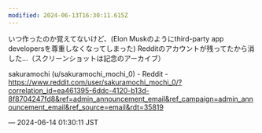 ```yaml
---
modified: 2024-06-13T16:30:11.615Z
---
```


<p>いつ作ったのか覚えてないけど、(Elon Muskのようにthird-party app developersを尊重しなくなってしまった) Redditのアカウントが残ってたから消した…（スクリーンショットは記念のアーカイブ）</p><p>sakuramochi (u/sakuramochi_mochi_0) - Reddit - <a href="https://www.reddit.com/user/sakuramochi_mochi_0/?correlation_id=ea461395-6ddc-4120-b13d-8f8704247fd8&amp;ref=admin_announcement_email&amp;ref_campaign=admin_announcement_email&amp;ref_source=email&amp;rdt=35819" target="_blank" rel="nofollow noopener noreferrer" translate="no"><span class="invisible">https://www.</span><span class="ellipsis">reddit.com/user/sakuramochi_mo</span><span class="invisible">chi_0/?correlation_id=ea461395-6ddc-4120-b13d-8f8704247fd8&amp;ref=admin_announcement_email&amp;ref_campaign=admin_announcement_email&amp;ref_source=email&amp;rdt=35819</span></a></p>

&mdash; 2024-06-14 01:30:11 JST

<!-- Original URL: https://mastodon.social/@sakuramochi0/112610260523704340-->
